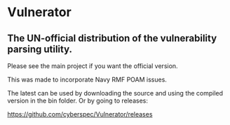﻿# Vulnerator
## The UN-official distribution of the vulnerability parsing utility.

Please see the main project if you want the official version.

This was made to incorporate Navy RMF POAM issues.  

The latest can be used by downloading the source and using the compiled version in the bin folder. Or by going to releases:

https://github.com/cyberspec/Vulnerator/releases

